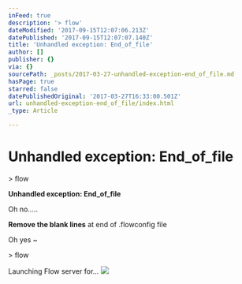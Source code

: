 ```yaml
---
inFeed: true
description: '> flow'
dateModified: '2017-09-15T12:07:06.213Z'
datePublished: '2017-09-15T12:07:07.140Z'
title: 'Unhandled exception: End_of_file'
author: []
publisher: {}
via: {}
sourcePath: _posts/2017-03-27-unhandled-exception-end_of_file.md
hasPage: true
starred: false
datePublishedOriginal: '2017-03-27T16:33:00.501Z'
url: unhandled-exception-end_of_file/index.html
_type: Article

---
```

# Unhandled exception: End\_of\_file

\> flow

**Unhandled exception: End\_of\_file**

Oh no.....

**Remove the blank lines** at end of .flowconfig file

Oh yes ~

\> flow

Launching Flow server for...
![](https://the-grid-user-content.s3-us-west-2.amazonaws.com/9721198a-4af1-4770-bf82-6bc08f98116d.jpg)